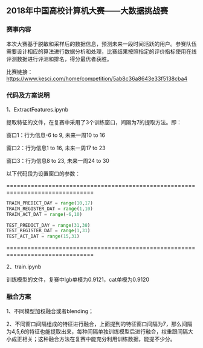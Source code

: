 ## 2018年中国高校计算机大赛——大数据挑战赛

### 赛事内容

本次大赛基于脱敏和采样后的数据信息，预测未来一段时间活跃的用户。参赛队伍需要设计相应的算法进行数据分析和处理，比赛结果按照指定的评价指标使用在线评测数据进行评测和排名，得分最优者获胜。 

比赛链接：https://www.kesci.com/home/competition/5ab8c36a8643e33f5138cba4

### 代码及方案说明

1、ExtractFeatures.ipynb

提取特征的文件，在复赛中采用了3个训练窗口，间隔为7的提取方法。即：

窗口1：行为信息-6 to 9, 未来一周10 to 16

窗口2：行为信息1 to 16, 未来一周17 to 23

窗口3：行为信息8 to 23, 未来一周24 to 30

以下代码段为设置窗口的参数：

===============================================================================
```python
TRAIN_PREDICT_DAY = range(10,17)
TRAIN_REGISTER_DAT = range(1,10)
TRAIN_ACT_DAT = range(-6,10)

TEST_PREDICT_DAY = range(31,38)
TEST_REGISTER_DAT = range(1,31)
TEST_ACT_DAT = range(15,31)
```
===============================================================================



2、train.ipynb

训练模型的文件，复赛中lgb单模为0.9121，cat单模为0.9120



### 融合方案

1、不同模型加权融合或者blending；

2、不同窗口间隔组成的特征进行融合，上面提到的特征窗口间隔为7，那么间隔为4,5,6的特征也能提取出来，每种间隔单独训练模型后进行融合，权重跟间隔大小成正相关；这种融合方法在复赛中能充分利用训练数据，能提不少分。
